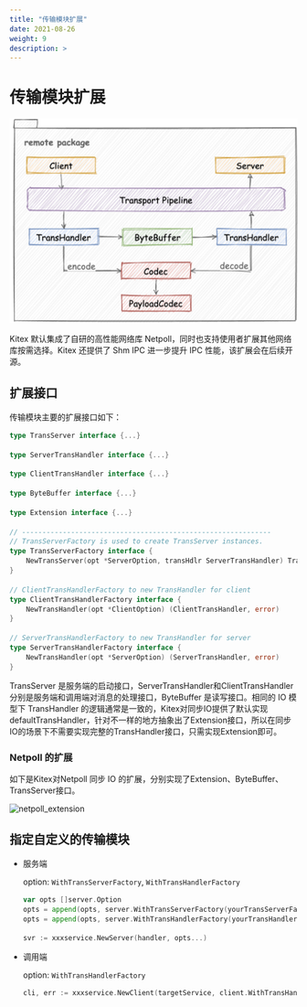 ```yaml
---
title: "传输模块扩展"
date: 2021-08-26
weight: 9
description: >
---
```


# 传输模块扩展

![remote_module](/img/docs/remote_module.png)

Kitex 默认集成了自研的高性能网络库 Netpoll，同时也支持使用者扩展其他网络库按需选择。Kitex 还提供了 Shm IPC 进一步提升 IPC 性能，该扩展会在后续开源。

## 扩展接口

传输模块主要的扩展接口如下：

```go
type TransServer interface {...}

type ServerTransHandler interface {...}

type ClientTransHandler interface {...}

type ByteBuffer interface {...}

type Extension interface {...}

// -------------------------------------------------------------
// TransServerFactory is used to create TransServer instances.
type TransServerFactory interface {
	NewTransServer(opt *ServerOption, transHdlr ServerTransHandler) TransServer
}

// ClientTransHandlerFactory to new TransHandler for client
type ClientTransHandlerFactory interface {
	NewTransHandler(opt *ClientOption) (ClientTransHandler, error)
}

// ServerTransHandlerFactory to new TransHandler for server
type ServerTransHandlerFactory interface {
	NewTransHandler(opt *ServerOption) (ServerTransHandler, error)
}
```

TransServer 是服务端的启动接口，ServerTransHandler和ClientTransHandler分别是服务端和调用端对消息的处理接口，ByteBuffer 是读写接口。相同的 IO 模型下 TransHandler 的逻辑通常是一致的，Kitex对同步IO提供了默认实现 defaultTransHandler，针对不一样的地方抽象出了Extension接口，所以在同步IO的场景下不需要实现完整的TransHandler接口，只需实现Extension即可。

### Netpoll 的扩展

如下是Kitex对Netpoll 同步 IO 的扩展，分别实现了Extension、ByteBuffer、TransServer接口。

![netpoll_extension](../../images/netpoll_extension.pn)

## 指定自定义的传输模块

- 服务端

  option: `WithTransServerFactory`,  `WithTransHandlerFactory`

  ```go
  var opts []server.Option
  opts = append(opts, server.WithTransServerFactory(yourTransServerFactory)
  opts = append(opts, server.WithTransHandlerFactory(yourTransHandlerFactory)
                
  svr := xxxservice.NewServer(handler, opts...)
  ```

- 调用端

  option: `WithTransHandlerFactory`

  ```go
  cli, err := xxxservice.NewClient(targetService, client.WithTransHandlerFactory(yourTransHandlerFactory)
  ```

